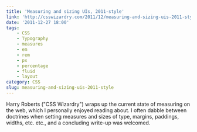 ```yaml
---
title: 'Measuring and sizing UIs, 2011-style'
link: 'http://csswizardry.com/2011/12/measuring-and-sizing-uis-2011-style/'
date: '2011-12-27 18:00'
tags:
    - CSS
    - Typography
    - measures
    - em
    - rem
    - px
    - percentage
    - fluid
    - layout
category: CSS
slug: measuring-and-sizing-uis-2011-style
---
```


Harry Roberts ("CSS Wizardry") wraps up the current state of measuring on the web, which I personally enjoyed reading about. I often dabble between doctrines when setting measures and sizes of type, margins, paddings, widths, etc. etc., and a concluding write-up was welcomed.
